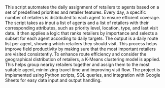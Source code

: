 
This script automates the daily assignment of retailers to agents based on a set of predefined priorities and retailer features. Every day, a specific number of retailers is distributed to each agent to ensure efficient coverage. The script takes as input a list of agents and a list of retailers with their corresponding attributes, such as priority level, location, type, and last visit date. It then applies a logic that ranks retailers by importance and selects a subset for each agent according to daily targets. The output is a daily route list per agent, showing which retailers they should visit. This process helps improve field productivity by making sure that the most important retailers are visited consistently.
To enhance route efficiency and consider the geographical distribution of retailers, a K-Means clustering model is applied. This helps group nearby retailers together and assign them to the most suitable agent, minimizing travel time and improving visit flow.
The project is implemented using Python scripts, SQL queries, and integration with Google Sheets for easy data input and output handling.

